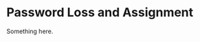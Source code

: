 [title]: # (Password Loss and Assignment)
[tags]: # (XXX)
[priority]: # (3589)
# Password Loss and Assignment
Something here.
